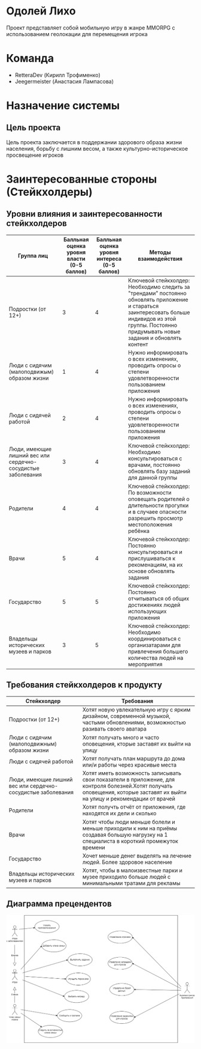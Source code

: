 # Одолей Лихо
Проект представляет собой мобильную игру в жанре MMORPG с использованием геолокации для перемещения игрока

# Команда
- RetteraDev (Кирилл Трофименко)
- Jeegermeister (Анастасия Лампасова)

# Назначение системы
## Цель проекта
Цель проекта заключается в поддержании здорового образа жизни населения, борьбу с лишним весом, а также культурно-историческое просвещение игроков

# Заинтересованные стороны (Стейкхолдеры)
## Уровни влияния и заинтересованности стейкхолдеров
| Группа лиц | Балльная оценка уровня власти (0-5 баллов) | Балльная оценка уровня интереса (0-5 баллов) | Методы взаимодействия |
| ------ | ------ | ------ | ------ |
| Подростки (от 12+) | 3 | 4 | Ключевой стейкхолдер: Необходимо следить за "трендами" постоянно обновлять приложение и стараться заинтересовать больше индивидов из этой группы. Постоянно придумывать новые задания и обновлять контент |
| Люди с сидячим (малоподвижым) образом жизни | 1 | 4 | Нужно информировать о всех изменениях, проводить опросы о степени удовлетворенности пользованием приложения |
| Люди с сидячей работой | 2 | 4 | Нужно информировать о всех изменениях, проводить опросы о степени удовлетворенности пользованием приложения |
| Люди, имеющие лишний вес или сердечно-сосудистые заболевания | 3 | 4 | Ключевой стейкхолдер: Необходимо консультироваться с врачами, постоянно обновлять базу заданий для данной группы |
| Родители | 4 | 4 | Ключевой стейкхолдер: По возможности оповещать родителей о длительности прогулки и в случаее опасности разрешить просмотр местоположения ребёнка |
| Врачи | 5 | 4 | Ключевой стейкхолдер: Постоянно консультироваться и прислушиваться к рекоменациям, на их основе обновлять задания |
| Государство | 5 | 5 | Ключевой стейкхолдер: Постоянно отчитываться об общих достижениях людей использующих приложения |
| Владельцы исторических музеев и парков | 3 | 5 | Ключевой стейкхолдер: Необходимо координироваться с организатарами для привлечения большего количества людей на мероприятия |

## Требования стейкхолдеров к продукту
| Стейкхолдер | Требования |
| ------ | ------ |
| Подростки (от 12+) | Хотят новую увлекательную игру с ярким дизайном, современной музыкой, частыми обновлениями, возможностью разивать своего аватара
| Люди с сидячим (малоподвижным) образом жизни | Хотят получать много и часто оповещения, кторые заставят их выйти на улицу |
| Люди с сидячей работой | Хотят получать план маршрута до дома или/и работы через красивые места |
| Люди, имеющие лишний вес или сердечно-сосудистые заболевания | Хотят иметь возможность записывать свои показатели в приложение, для контроля болезней.Хотят получать оповещения, которые заставят их выйти на улицу и рекомендации от врачей |
| Родители |Хотят получть отчёт от приложения, где находятся их дели и сколько |
| Врачи | Хотят чтобы люди меньше болели и меньше приходили к ним на приёмы создавая большую нагрузку на 1 специалиста в короткий промежуток времени |
| Государство | Хочет меньше денег выделять на лечение людей. Более здоровое население |
| Владельцы исторических музеев и парков | Хотят, чтобы в малоизвестные парки и музее приходило больше людей с минимальными тратами для рекламы |


## Диаграмма прецендентов

![Диаграмма прецендентов](./static/Диаграмма%20прецендентов.png)
